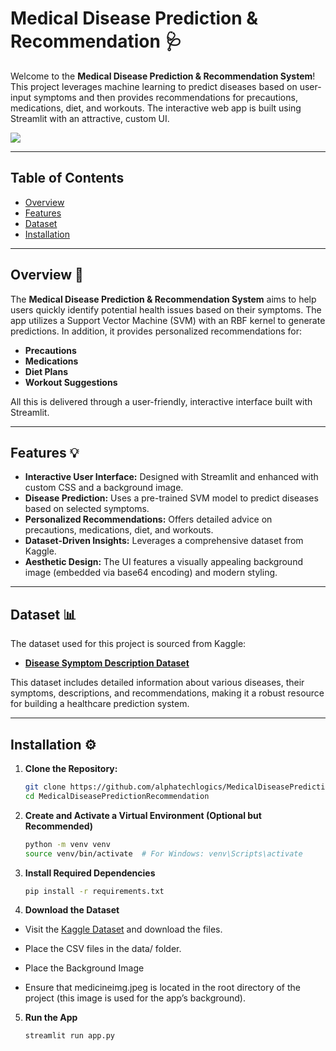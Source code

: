 # Medical Disease Prediction & Recommendation 🩺

Welcome to the **Medical Disease Prediction & Recommendation System**! This project leverages machine learning to predict diseases based on user-input symptoms and then provides recommendations for precautions, medications, diet, and workouts. The interactive web app is built using Streamlit with an attractive, custom UI.

![](https://raw.github.com/alphatechlogics/MedicalDiseasePredictionRecommendation/b837dd9ac6606005a4b15aa5463c836dbf124652/Screenshot%202025-06-17%20232440.png)

---

## Table of Contents

- [Overview](#overview-)
- [Features](#features-)
- [Dataset](#dataset-)
- [Installation](#installation-)

---

## Overview 🚀

The **Medical Disease Prediction & Recommendation System** aims to help users quickly identify potential health issues based on their symptoms. The app utilizes a Support Vector Machine (SVM) with an RBF kernel to generate predictions. In addition, it provides personalized recommendations for:

- **Precautions**
- **Medications**
- **Diet Plans**
- **Workout Suggestions**

All this is delivered through a user-friendly, interactive interface built with Streamlit.

---

## Features 💡

- **Interactive User Interface:** Designed with Streamlit and enhanced with custom CSS and a background image.
- **Disease Prediction:** Uses a pre-trained SVM model to predict diseases based on selected symptoms.
- **Personalized Recommendations:** Offers detailed advice on precautions, medications, diet, and workouts.
- **Dataset-Driven Insights:** Leverages a comprehensive dataset from Kaggle.
- **Aesthetic Design:** The UI features a visually appealing background image (embedded via base64 encoding) and modern styling.

---

## Dataset 📊

The dataset used for this project is sourced from Kaggle:

- **[Disease Symptom Description Dataset](https://www.kaggle.com/datasets/itachi9604/disease-symptom-description-dataset)**

This dataset includes detailed information about various diseases, their symptoms, descriptions, and recommendations, making it a robust resource for building a healthcare prediction system.

---

## Installation ⚙️

1. **Clone the Repository:**

   ```bash
   git clone https://github.com/alphatechlogics/MedicalDiseasePredictionRecommendation.git
   cd MedicalDiseasePredictionRecommendation
   ```

2. **Create and Activate a Virtual Environment (Optional but Recommended)**

   ```bash
   python -m venv venv
   source venv/bin/activate  # For Windows: venv\Scripts\activate
   ```

3. **Install Required Dependencies**

   ```bash
   pip install -r requirements.txt
   ```

4. **Download the Dataset**

- Visit the [Kaggle Dataset](https://www.kaggle.com/datasets/itachi9604/disease-symptom-description-dataset) and download the files.

- Place the CSV files in the data/ folder.
- Place the Background Image
- Ensure that medicineimg.jpeg is located in the root directory of the project (this image is used for the app’s background).

5. **Run the App**
   ```bash
   streamlit run app.py
   ```
